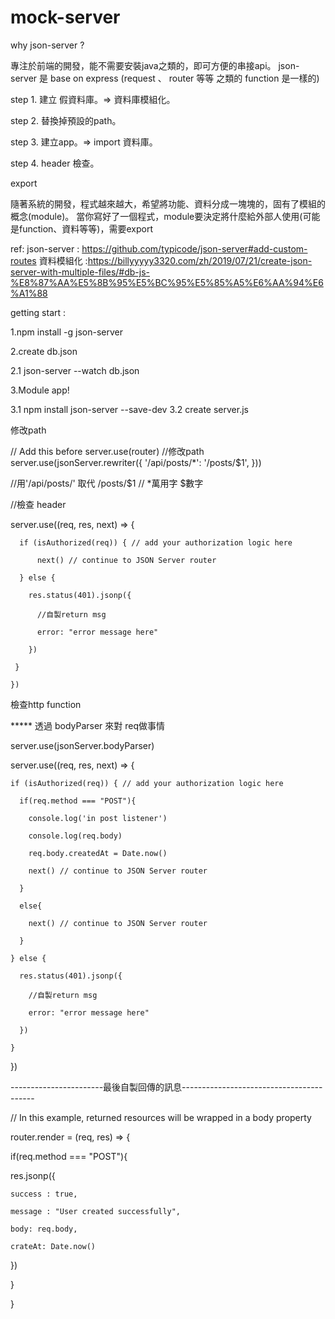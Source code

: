 # mock-server

why json-server ?

專注於前端的開發，能不需要安裝java之類的，即可方便的串接api。
json-server 是 base on express (request 、 router 等等 之類的 function 是一樣的)

step 1. 建立 假資料庫。=> 資料庫模組化。

step 2. 替換掉預設的path。

step 3. 建立app。=> import 資料庫。

step 4. header 檢查。


export

隨著系統的開發，程式越來越大，希望將功能、資料分成一塊塊的，固有了模組的概念(module)。
當你寫好了一個程式，module要決定將什麼給外部人使用(可能是function、資料等等)，需要export


ref: 
json-server :  https://github.com/typicode/json-server#add-custom-routes
資料模組化 :https://billyyyyy3320.com/zh/2019/07/21/create-json-server-with-multiple-files/#db-js-%E8%87%AA%E5%8B%95%E5%BC%95%E5%85%A5%E6%AA%94%E6%A1%88

getting start :

1.npm install -g json-server

2.create db.json

  2.1 json-server --watch db.json

3.Module app!

  3.1 npm install json-server --save-dev
  3.2 create server.js

修改path

// Add this before server.use(router)
//修改path
server.use(jsonServer.rewriter({
    '/api/posts/*': '/posts/$1',
  }))
  
//用'/api/posts/' 取代 /posts/$1 
// *萬用字 $數字


//檢查 header  

server.use((req, res, next) => {  

      if (isAuthorized(req)) { // add your authorization logic here

          next() // continue to JSON Server router

      } else {

        res.status(401).jsonp({

          //自製return msg

          error: "error message here"

        })

     }

    })

   
檢查http function

***** 透過 bodyParser 來對 req做事情

server.use(jsonServer.bodyParser)



server.use((req, res, next) => {

    if (isAuthorized(req)) { // add your authorization logic here

      if(req.method === "POST"){

        console.log('in post listener')

        console.log(req.body)

        req.body.createdAt = Date.now()

        next() // continue to JSON Server router

      }

      else{

        next() // continue to JSON Server router

      }

    } else {

      res.status(401).jsonp({

        //自製return msg

        error: "error message here"

      })

    }

   })

-----------------------最後自製回傳的訊息-----------------------------------------

   // In this example, returned resources will be wrapped in a body property

router.render = (req, res) => {

  if(req.method === "POST"){

  res.jsonp({

    success : true,

    message : "User created successfully",

    body: req.body,

    crateAt: Date.now()

  })

}

}


